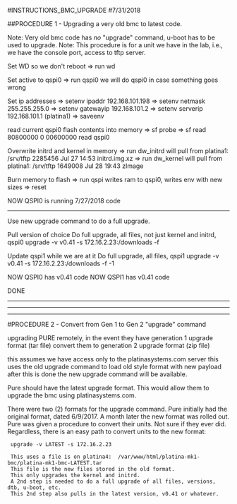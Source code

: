 #INSTRUCTIONS_BMC_UPGRADE
#7/31/2018

##PROCEDURE 1 - Upgrading a very old bmc to latest code.

Note:  Very old bmc code has *no* "upgrade" command, u-boot has to be used to upgrade.
Note:  This procedure is for a unit we have in the lab, i.e., we have the console port, access to tftp server.

Set WD so we don't reboot
=> run wd

Set active to qspi0
=> run qspi0                      we will do qspi0 in case something goes wrong

Set ip addresses
=> setenv ipaddr 192.168.101.198
=> setenv netmask 255.255.255.0
=> setenv gatewayip 192.168.101.2
=> setenv serverip 192.168.101.1  (platina1)
=> saveenv

read current qspi0 flash contents into memory
=> sf probe
=> sf read 80800000 0 00600000    read qspi0

Overwrite initrd and kernel in memory
=> run dw_initrd                  will pull from platina1: /srv/tftp 2285456 Jul 27 14:53 initrd.img.xz
=> run dw_kernel                  will pull from platina1: /srv/tftp 1649008 Jul 28 19:43 zImage

Burn memory to flash
=> run qspi                       writes ram to qspi0, writes env with new sizes
=> reset

NOW QSPI0 is running 7/27/2018 code

---

Use new upgrade command to do a full upgrade.

Pull version of choice
  Do full upgrade, all files, not just kernel and initrd, qspi0
  upgrade -v v0.41 -s 172.16.2.23:/downloads -f

Update qspi1 while we are at it
  Do full upgrade, all files, qspi1
  upgrade -v v0.41 -s 172.16.2.23:/downloads -f -1

NOW QSPI0 has v0.41 code
NOW QSPI1 has v0.41 code

DONE

---
---
---
#PROCEDURE 2 - Convert from Gen 1 to Gen 2 "upgrade" command

upgrading PURE remotely, in the event they have generation 1 upgrade format (tar file)
convert them to generation 2 upgrade format (zip file)

this assumes we have access only to the platinasystems.com server
this uses the old upgrade command to load old style format with new payload
after this is done the new upgrade command will be available.


Pure should have the latest upgrade format.  This would allow them to upgrade the bmc using  platinasystems.com.

There were two (2) formats for the upgrade command.  Pure initially had the original format, dated 6/9/2017.
A month later the new format was rolled out.  Pure was given a procedure to convert their units.  Not sure if they ever did.
Regardless, there is an easy path to convert units to the new format:

     upgrade -v LATEST -s 172.16.2.23

     This uses a file is on platina4:  /var/www/html/platina-mk1-bmc/platina-mk1-bmc-LATEST.tar
     This file is the new files stored in the old format.
     This only upgrades the kernel and initrd.
     A 2nd step is needed to do a full upgrade of all files, versions, dtb, u-boot, etc.
     This 2nd step also pulls in the latest version, v0.41 or whatever.


